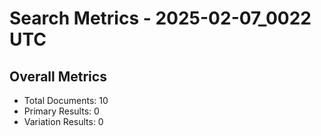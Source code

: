 # Search Metrics - 2025-02-07_0022 UTC

## Overall Metrics
- Total Documents: 10
- Primary Results: 0
- Variation Results: 0

